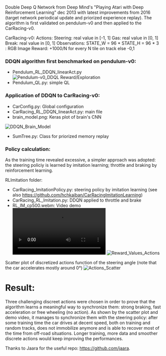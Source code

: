 Double Deep Q Network from Deep Mind's "Playing Atari with Deep Reinforcement Learning" dec 2013 with latest improvements from 2016 (target network periodical update and priorized experience replay).
The algorithm is first validated on pendulum-v0 and then applied to the CarRacing-v0. 

CarRacing-v0: 
Actions: Steering: real value in [-1, 1] Gas: real value in [0, 1] Break: real value in [0, 1] 
Observations: STATE_W = 96 * STATE_H = 96 * 3 : RGB Image 
Reward: +1000/N for every N tile on track else -0,1

### DDQN algorithm first benchmarked on pendulum-v0: 
- Pendulum_RL_DDQN_linearAct.py
![Pendulum-v0_DDQL Reward/Exploration](https://github.com/hchkaiban/CarRacingRL/blob/master/Pendulum_DDQN_Reward.png)
- Pendulum_QL.py: simple QL

### Application of DDQN to CarRacing-v0:
- CarConfig.py: Global configuration 
- CarRacing_RL_DDQN_linearAct.py: main file
- brain_model.png: Keras plot of brain's CNN

![DDQN_Brain_Model](https://github.com/hchkaiban/CarRacingRL/blob/master/brain_model.png)
- SumTree.py: Class for priorized memory replay

### Policy calculation:
As the training time revealed excessive, a simpler approach was adopted: the steering policiy is learned by imitation learning; throttle and braking by reinforcement learning.

RLImitation folder:
- CarRacing_ImitationPolicy.py: steering policy by imitation learning (see also https://github.com/hchkaiban/CarRacingImitationLearning)
- CarRacing_RL_Imitation.py: DDQN applied to throttle and brake 
- RL_IM_cp500.webm: Video demo 
![Simulation_TrainingAndTestTracks](https://github.com/hchkaiban/CarRacingRL/blob/master/RLImitation/RL_IM_cp500.webm)
![Reward_Values_Actions](https://github.com/hchkaiban/CarRacingRL/blob/master/RLImitation/Reward_Values_Actions.png)

Scatter plot of discretized actions function of the steering angle (note that the car accelerates mostly around 0°)
![Actions_Scatter](https://github.com/hchkaiban/CarRacingRL/blob/master/RLImitation/Actions_scatter.png)

# Result:
Three challenging discreet actions were chosen in order to prove that the algorithm learns a meaningful way to synchronize them: strong braking, fast acceleration or free wheeling (no action). As shown by the scatter plot and demo video, it manages to synchronize them with the steering policy: after some training time the car drives at decent speed, both on training and random tracks, does not immobilize anymore and is able to recover most of the time from off-road situations. Longer training, more data and smoother discrete actions would keep improving the performances. 

Thanks to Jaara for the useful repo: https://github.com/jaara.
